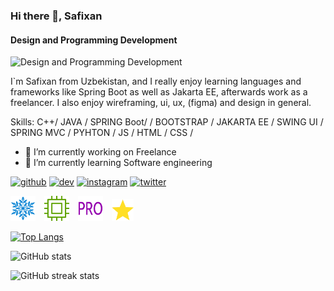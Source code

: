 ### Hi there 👋, Safixan
#### Design and Programming Development
![Design and Programming Development](https://pbs.twimg.com/profile_banners/1731304104750911488/1701610487/600x200)

I`m Safixan from Uzbekistan, and I really enjoy learning languages and frameworks like Spring Boot as well as Jakarta EE, afterwards work as a freelancer. I also enjoy wireframing, ui, ux, (figma) and design in general.

Skills: C++/ JAVA / SPRING Boot/ / BOOTSTRAP / JAKARTA EE / SWING UI / SPRING MVC / PYHTON / JS / HTML / CSS / 

- 🔭 I’m currently working on Freelance 
- 🌱 I’m currently learning Software engineering 


[<img src='https://cdn.jsdelivr.net/npm/simple-icons@3.0.1/icons/github.svg' alt='github' height='40'>](https://github.com/Safixans)  [<img src='https://cdn.jsdelivr.net/npm/simple-icons@3.0.1/icons/dev-dot-to.svg' alt='dev' height='40'>](https://dev.to/Safixans)  [<img src='https://cdn.jsdelivr.net/npm/simple-icons@3.0.1/icons/instagram.svg' alt='instagram' height='40'>](https://www.instagram.com/@safixan.a.sattarov/)  [<img src='https://cdn.jsdelivr.net/npm/simple-icons@3.0.1/icons/twitter.svg' alt='twitter' height='40'>](https://twitter.com/@Safixans)  

<a href='https://archiveprogram.github.com/'><img src='https://raw.githubusercontent.com/acervenky/animated-github-badges/master/assets/acbadge.gif' width='40' height='40'></a> <a href='https://docs.github.com/en/developers'><img src='https://raw.githubusercontent.com/acervenky/animated-github-badges/master/assets/devbadge.gif' width='40' height='40'></a> <a href='https://github.com/pricing'><img src='https://raw.githubusercontent.com/acervenky/animated-github-badges/master/assets/pro.gif' width='40' height='40'></a> <a href='https://stars.github.com/'><img src='https://raw.githubusercontent.com/acervenky/animated-github-badges/master/assets/starbadge.gif' width='35' height='35'></a> 

[![Top Langs](https://github-readme-stats.vercel.app/api/top-langs/?username=Safixans)](https://github.com/anuraghazra/github-readme-stats)

![GitHub stats](https://github-readme-stats.vercel.app/api?username=Safixans&show_icons=true)  

![GitHub streak stats](https://streak-stats.demolab.com/?user=Safixans)  



